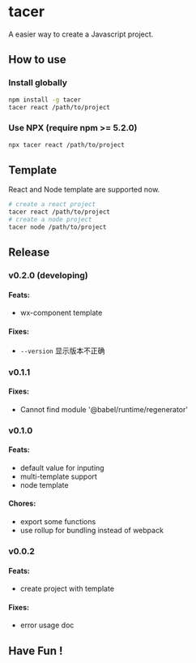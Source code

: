 # tacer

A easier way to create a Javascript project.

## How to use

### Install globally

```sh
npm install -g tacer
tacer react /path/to/project
```

### Use NPX (require npm >= 5.2.0)

```sh
npx tacer react /path/to/project
```

## Template

React and Node template are supported now.

```sh
# create a react project
tacer react /path/to/project
# create a node project
tacer node /path/to/project
```

## Release

### v0.2.0 (developing)

#### Feats:

- wx-component template

#### Fixes:

- `--version` 显示版本不正确

### v0.1.1

#### Fixes:

- Cannot find module '@babel/runtime/regenerator'

### v0.1.0

#### Feats:

- default value for inputing
- multi-template support
- node template

#### Chores: 

- export some functions
- use rollup for bundling instead of webpack

### v0.0.2

#### Feats:

- create project with template

#### Fixes:

- error usage doc

## Have Fun !